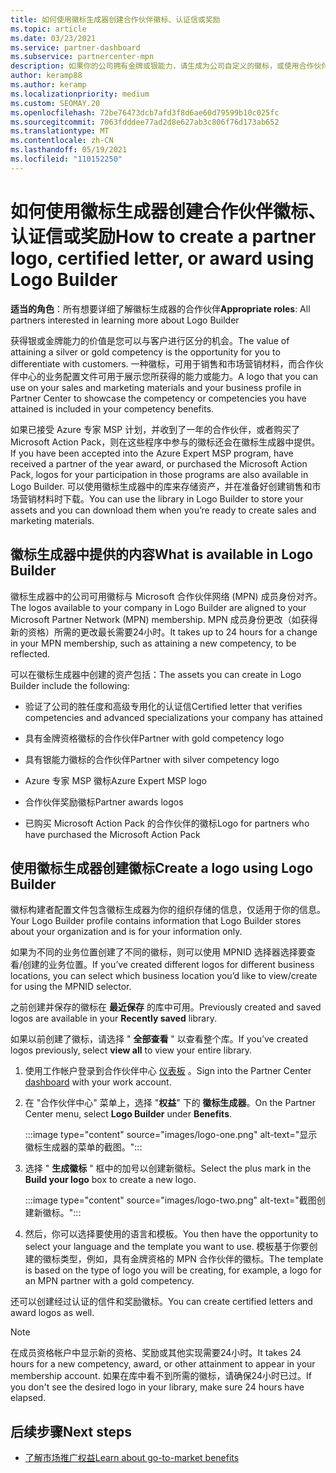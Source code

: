 ```yaml
---
title: 如何使用徽标生成器创建合作伙伴徽标、认证信或奖励
ms.topic: article
ms.date: 03/23/2021
ms.service: partner-dashboard
ms.subservice: partnercenter-mpn
description: 如果你的公司拥有金牌或银能力，请生成为公司自定义的徽标，或使用合作伙伴中心的徽标生成器工具请求自定义的认证信。
author: keramp88
ms.author: keramp
ms.localizationpriority: medium
ms.custom: SEOMAY.20
ms.openlocfilehash: 72be76473dcb7afd3f8d6ae60d79599b10c025fc
ms.sourcegitcommit: 7063fdddee77ad2d8e627ab3c806f76d173ab652
ms.translationtype: MT
ms.contentlocale: zh-CN
ms.lasthandoff: 05/19/2021
ms.locfileid: "110152250"
---
```

# <a name="how-to-create-a-partner-logo-certified-letter-or-award-using-logo-builder"></a><span data-ttu-id="fbf11-103">如何使用徽标生成器创建合作伙伴徽标、认证信或奖励</span><span class="sxs-lookup"><span data-stu-id="fbf11-103">How to create a partner logo, certified letter, or award using Logo Builder</span></span>

<span data-ttu-id="fbf11-104">**适当的角色**：所有想要详细了解徽标生成器的合作伙伴</span><span class="sxs-lookup"><span data-stu-id="fbf11-104">**Appropriate roles**: All partners interested in learning more about Logo Builder</span></span>

<span data-ttu-id="fbf11-105">获得银或金牌能力的价值是您可以与客户进行区分的机会。</span><span class="sxs-lookup"><span data-stu-id="fbf11-105">The value of attaining a silver or gold competency is the opportunity for you to differentiate with customers.</span></span> <span data-ttu-id="fbf11-106">一种徽标，可用于销售和市场营销材料，而合作伙伴中心的业务配置文件可用于展示您所获得的能力或能力。</span><span class="sxs-lookup"><span data-stu-id="fbf11-106">A logo that you can use on your sales and marketing materials and your business profile in Partner Center to showcase the competency or competencies you have attained is included in your competency benefits.</span></span> 

<span data-ttu-id="fbf11-107">如果已接受 Azure 专家 MSP 计划，并收到了一年的合作伙伴，或者购买了 Microsoft Action Pack，则在这些程序中参与的徽标还会在徽标生成器中提供。</span><span class="sxs-lookup"><span data-stu-id="fbf11-107">If you have been accepted into the Azure Expert MSP program, have received a partner of the year award, or purchased the Microsoft Action Pack, logos for your participation in those programs are also available in Logo Builder.</span></span> <span data-ttu-id="fbf11-108">可以使用徽标生成器中的库来存储资产，并在准备好创建销售和市场营销材料时下载。</span><span class="sxs-lookup"><span data-stu-id="fbf11-108">You can use the library in Logo Builder to store your assets and you can download them when you’re ready to create sales and marketing materials.</span></span> 

## <a name="what-is-available-in-logo-builder"></a><span data-ttu-id="fbf11-109">徽标生成器中提供的内容</span><span class="sxs-lookup"><span data-stu-id="fbf11-109">What is available in Logo Builder</span></span>

<span data-ttu-id="fbf11-110">徽标生成器中的公司可用徽标与 Microsoft 合作伙伴网络 (MPN) 成员身份对齐。</span><span class="sxs-lookup"><span data-stu-id="fbf11-110">The logos available to your company in Logo Builder are aligned to your Microsoft Partner Network (MPN) membership.</span></span> <span data-ttu-id="fbf11-111">MPN 成员身份更改（如获得新的资格）所需的更改最长需要24小时。</span><span class="sxs-lookup"><span data-stu-id="fbf11-111">It takes up to 24 hours for a change in your MPN membership, such as attaining a new competency, to be reflected.</span></span>

<span data-ttu-id="fbf11-112">可以在徽标生成器中创建的资产包括：</span><span class="sxs-lookup"><span data-stu-id="fbf11-112">The assets you can create in Logo Builder include the following:</span></span>

- <span data-ttu-id="fbf11-113">验证了公司的胜任度和高级专用化的认证信</span><span class="sxs-lookup"><span data-stu-id="fbf11-113">Certified letter that verifies competencies and advanced specializations your company has attained</span></span>

- <span data-ttu-id="fbf11-114">具有金牌资格徽标的合作伙伴</span><span class="sxs-lookup"><span data-stu-id="fbf11-114">Partner with gold competency logo</span></span>

- <span data-ttu-id="fbf11-115">具有银能力徽标的合作伙伴</span><span class="sxs-lookup"><span data-stu-id="fbf11-115">Partner with silver competency logo</span></span>

- <span data-ttu-id="fbf11-116">Azure 专家 MSP 徽标</span><span class="sxs-lookup"><span data-stu-id="fbf11-116">Azure Expert MSP logo</span></span>

- <span data-ttu-id="fbf11-117">合作伙伴奖励徽标</span><span class="sxs-lookup"><span data-stu-id="fbf11-117">Partner awards logos</span></span>

- <span data-ttu-id="fbf11-118">已购买 Microsoft Action Pack 的合作伙伴的徽标</span><span class="sxs-lookup"><span data-stu-id="fbf11-118">Logo for partners who have purchased the Microsoft Action Pack</span></span>

## <a name="create-a-logo-using-logo-builder"></a><span data-ttu-id="fbf11-119">使用徽标生成器创建徽标</span><span class="sxs-lookup"><span data-stu-id="fbf11-119">Create a logo using Logo Builder</span></span>

<span data-ttu-id="fbf11-120">徽标构建者配置文件包含徽标生成器为你的组织存储的信息，仅适用于你的信息。</span><span class="sxs-lookup"><span data-stu-id="fbf11-120">Your Logo Builder profile contains information that Logo Builder stores about your organization and is for your information only.</span></span>

<span data-ttu-id="fbf11-121">如果为不同的业务位置创建了不同的徽标，则可以使用 MPNID 选择器选择要查看/创建的业务位置。</span><span class="sxs-lookup"><span data-stu-id="fbf11-121">If you’ve created different logos for different business locations, you can select which business location you’d like to view/create for using the MPNID selector.</span></span>

<span data-ttu-id="fbf11-122">之前创建并保存的徽标在 **最近保存** 的库中可用。</span><span class="sxs-lookup"><span data-stu-id="fbf11-122">Previously created and saved logos are available in your **Recently saved** library.</span></span>

<span data-ttu-id="fbf11-123">如果以前创建了徽标，请选择 " **全部查看** " 以查看整个库。</span><span class="sxs-lookup"><span data-stu-id="fbf11-123">If you’ve created logos previously, select **view all** to view your entire library.</span></span>

1. <span data-ttu-id="fbf11-124">使用工作帐户登录到合作伙伴中心 [仪表板](https://partner.microsoft.com/dashboard) 。</span><span class="sxs-lookup"><span data-stu-id="fbf11-124">Sign into the Partner Center [dashboard](https://partner.microsoft.com/dashboard) with your work account.</span></span>

1. <span data-ttu-id="fbf11-125">在 "合作伙伴中心" 菜单上，选择 "**权益**" 下的 **徽标生成器**。</span><span class="sxs-lookup"><span data-stu-id="fbf11-125">On the Partner Center menu, select **Logo Builder** under **Benefits**.</span></span>
 
   :::image type="content" source="images/logo-one.png" alt-text="显示徽标生成器的菜单的截图。":::

3. <span data-ttu-id="fbf11-127">选择 " **生成徽标** " 框中的加号以创建新徽标。</span><span class="sxs-lookup"><span data-stu-id="fbf11-127">Select the plus mark in the **Build your logo** box to create a new logo.</span></span>

   :::image type="content" source="images/logo-two.png" alt-text="截图创建新徽标。":::

4. <span data-ttu-id="fbf11-129">然后，你可以选择要使用的语言和模板。</span><span class="sxs-lookup"><span data-stu-id="fbf11-129">You then have the opportunity to select your language and the template you want to use.</span></span> <span data-ttu-id="fbf11-130">模板基于你要创建的徽标类型，例如，具有金牌资格的 MPN 合作伙伴的徽标。</span><span class="sxs-lookup"><span data-stu-id="fbf11-130">The template is based on the type of logo you will be creating, for example, a logo for an MPN partner with a  gold competency.</span></span>

<span data-ttu-id="fbf11-131">还可以创建经过认证的信件和奖励徽标。</span><span class="sxs-lookup"><span data-stu-id="fbf11-131">You can create certified letters and award logos as well.</span></span>

>[!NOTE]
><span data-ttu-id="fbf11-132">在成员资格帐户中显示新的资格、奖励或其他实现需要24小时。</span><span class="sxs-lookup"><span data-stu-id="fbf11-132">It takes 24 hours for a new competency, award, or other attainment to appear in your membership account.</span></span> <span data-ttu-id="fbf11-133">如果在库中看不到所需的徽标，请确保24小时已过。</span><span class="sxs-lookup"><span data-stu-id="fbf11-133">If you don't see the desired logo in your library, make sure 24 hours have elapsed.</span></span>

## <a name="next-steps"></a><span data-ttu-id="fbf11-134">后续步骤</span><span class="sxs-lookup"><span data-stu-id="fbf11-134">Next steps</span></span>

- [<span data-ttu-id="fbf11-135">了解市场推广权益</span><span class="sxs-lookup"><span data-stu-id="fbf11-135">Learn about go-to-market benefits</span></span>](mpn-learn-about-go-to-market-benefits.md)

